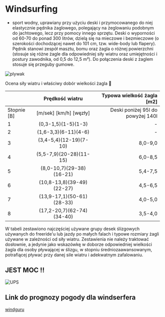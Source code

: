# Windsurfing

- sport wodny, uprawiany przy użyciu deski i przymocowanego do niej elastycznie pędnika żaglowego, polegający na żeglowaniu podobnym do jachtowego, lecz przy pomocy innego sprzętu. Deski o wyporności od 60-70 do ponad 300 litrów, dzielą się na mieczowe i bezmieczowe (o szerokości dochodzącej nawet do 101 cm, tzw. wide-body lub flapery). Pędnik stanowi zespół masztu, bomu oraz żagla o różnej powierzchni (stosuje się różne żagle dla odpowiedniej siły wiatru oraz umiejętności i postury zawodnika, od 0,5 do 12,5 m²). Do połączenia deski z żaglem stosuje się przeguby gumowe.

![plywak](http://www.eastofmauiboardshop.com/images/campaign/11.jpg)


Ocena siły wiatru i właściwy dobór wielkości żagla  :raised_hands:

|             | Prędkość wiatru| Typowa wielkość żagla [m2] |
| ------------- |:-------------: | -----:|
| Stopnie [B]     |[m/sek] [km/h] [węzły]              | Deski poniżej 95l do powyżej 140l     |
|   1           | (0,3-1,5)(1-5)(1-3)               |-    |
|   2           | (1,6-3,3)(6-11)(4-6)              |-    |
|   3           | (3,4-5,4)(12-19)(7-10)            | 8,0-9,0|
|   4           | (5,5-7,9)(20-28)(11-15)           | 6,0-8,5|
|   5           | (8,0-10,7)(29-38)(16-21)          | 5,4-7,5|
|   6           | (10,8-13,8)(39-49)(22-27)         | 4,5-6,5|
|   7           | (13,9-17,1)(50-61)(28-33)         | 4,0-5,0|
|   8           | (17,2-20,7)(62-74)(34-40)         | 3,5-4,0|

W tabeli zestawiono najczęściej używane grupy desek ślizgowych używanych do freeride'u lub jazdy po małych falach i typowe rozmiary żagli używane w zależności od siły wiatru. Zestawienia nie należy traktować dosłownie, a jedynie jako wskazówkę w doborze odpowiedniej wielkości żagla dla osoby pływającej w ślizgu, w stopniu średniozaawansowanym, potrafiącej pływać przy danej sile wiatru i adekwatnym zafalowaniu.

## JEST MOC !!

![UPS](https://media.giphy.com/media/cAYRqOgjncVqw/giphy.gif)

## Link do prognozy pogody dla windserfera
[windguru](https://www.windguru.cz/4909.com)




